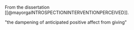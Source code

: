 From the dissertation [[@mayorgaINTROSPECTIONINTERVENTIONPERCEIVED]].

"the dampening of anticipated positive affect from giving"

